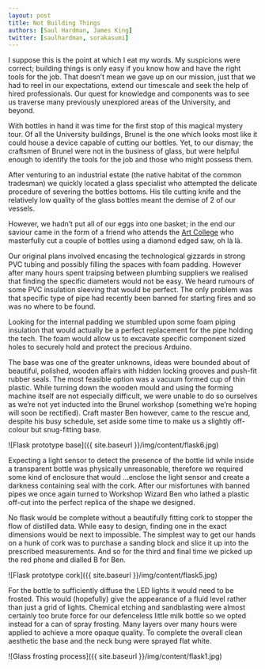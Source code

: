 ```yaml
---
layout: post
title: Not Building Things
authors: [Saul Hardman, James King]
twitter: [saulhardman, sorakasumi]
---
```


I suppose this is the point at which I eat my words. My suspicions were correct; building things is only easy if you know how and have the right tools for the job. That doesn’t mean we gave up on our mission, just that we had to reel in our expectations, extend our timescale and seek the help of hired professionals. Our quest for knowledge and components was to see us traverse many previously unexplored areas of the University, and beyond.

With bottles in hand it was time for the first stop of this magical mystery tour. Of all the University buildings, Brunel is the one which looks most like it could house a device capable of cutting our bottles. Yet, to our dismay; the craftsmen of Brunel were not in the business of glass, but were helpful enough to identify the tools for the job and those who might possess them. 

After venturing to an industrial estate (the native habitat of the common tradesman) we quickly located a glass specialist who attempted the delicate procedure of severing the bottles bottoms. His tile cutting knife and the relatively low quality of the glass bottles meant the demise of 2 of our vessels.

However, we hadn’t put all of our eggs into one basket; in the end our saviour came in the form of a friend who attends the [Art College](http://www.plymouthart.ac.uk/) who masterfully cut a couple of bottles using a diamond edged saw, oh là là.

Our original plans	 involved encasing the technological gizzards in strong PVC tubing and possibly filling the spaces with foam padding. However after many hours spent traipsing between plumbing suppliers we realised that finding the specific diameters would not be easy. We heard rumours of some PVC insulation sleeving that would be perfect. The only problem was that specific type of pipe had recently been banned for starting fires and so was no where to be found.

Looking for the internal padding we stumbled upon some foam piping insulation that would actually be a perfect replacement for the pipe holding the tech. The foam would allow us to excavate specific component sized holes to securely hold and protect the precious Arduino. 

The base was one of the greater unknowns, ideas were bounded about of beautiful, polished, wooden affairs with hidden locking grooves and push-fit rubber seals. The most feasible option was a vacuum formed cup of thin plastic. While turning down the wooden mould and using the forming machine itself are not especially difficult, we were unable to do so ourselves as we’re not yet inducted into the Brunel workshop (something we’re hoping will soon be rectified). Craft master Ben however, came to the rescue and, despite his busy schedule, set aside some time to make us a slightly off-colour but snug-fitting base.

![Flask prototype base]({{ site.baseurl }}/img/content/flask6.jpg)

Expecting a light sensor to detect the presence of the bottle lid while inside a transparent bottle was physically unreasonable, therefore we required some kind of enclosure that would …enclose the light sensor and create a darkness containing seal with the cork. After our misfortunes with banned pipes we once again turned to Workshop Wizard Ben who lathed a plastic off-cut into the perfect replica of the shape we designed. 

No flask would be complete without a beautifully fitting cork to stopper the flow of distilled data. While easy to design, finding one in the exact dimensions would be next to impossible.  The simplest way to get our hands on a hunk of cork was to purchase a sanding block and slice it up into the prescribed measurements. And so for the third and final time we picked up the red phone and dialled B for Ben.

![Flask prototype cork]({{ site.baseurl }}/img/content/flask5.jpg)

For the bottle to sufficiently diffuse the LED lights it would need to be frosted. This would (hopefully) give the appearance of a fluid level rather than just a grid of lights. Chemical etching and sandblasting were almost certainly too brute force for our defenceless little milk bottle so we opted instead for a can of spray frosting. Many layers over many hours were applied to achieve a more opaque quality. To complete the overall clean aesthetic the base and the neck bung were sprayed flat white.

![Glass frosting process]({{ site.baseurl }}/img/content/flask1.jpg)